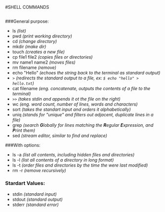 #SHELL COMMANDS
##

###General purpose:

* ls *(list)*
* pwd *(print working directory)*
* cd *(change directory)*
* mkdir *(make dir)*
* touch *(creates a new file)*
* cp file1 file2 *(copies files or directories)*
* mv name1 name2 *(moves files)*
* rm filename *(remove)*
* echo "Hello" *(echoes the string back to the terminal as standard output)*
* ```>``` *(redirects the standard output to a file, ex: ```$ echo "hello" > hello.txt```)*
* cat filename *(eng. concatenate, outputs the contents of a file to the terminal)*
* ```>>``` *(takes stdin and appends it ot the file on the right)*
* wc *(eng. word count, number of lines, words and characters)*
* sort *(takes the standart input and orders it alphabetically)*
* uniq *(stands for "unique" and filters out adjacent, duplicate lines in a file)*
* grep *(search **G**lobally for lines matching the **R**egular **E**xpression, and **P**rint them)*
* sed *(stream editor, similar to find and replace)*

###With options:

* ls -a *(list all contents, including hidden files and directories)*
* ls -l *(list all contents of a directory in long format)*
* ls -t *(order files and directories by the time the were last modified)*
* rm -r *(remove recursively)*

### Stardart Values:

* stdin *(standard input)*
* stdout *(standard output)*
* stderr *(standard error)*